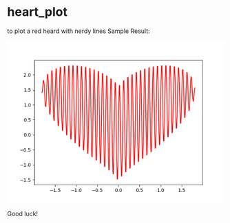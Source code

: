 # heart_plot
to plot a red heard with nerdy lines
Sample Result:

![heart plot sample result](https://github.com/seanxlgit/heart_plot/blob/master/Heart_Plot_Result.png)

Good luck!
